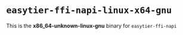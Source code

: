 # `easytier-ffi-napi-linux-x64-gnu`

This is the **x86_64-unknown-linux-gnu** binary for `easytier-ffi-napi`
